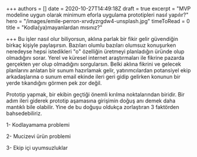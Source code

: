 +++
authors = []
date = 2020-10-27T14:49:18Z
draft = true
excerpt = "MVP modeline uygun olarak minimum eforla uygulama prototipleri nasıl yapılır?"
hero = "/images/emile-perron-xrvdyzrgdw4-unsplash.jpg"
timeToRead = 0
title = "Kodla(ya)mayanlardan mısınız?"

+++
Bu işler nasıl olur biliyorsun, aklına parlak bir fikir gelir güvendiğin birkaç kişiyle paylaşırsın. Bazıları olumlu bazıları olumsuz konuşurken neredeyse hepsi istedikleri "o" özelliğin üretmeyi planladığın üründe olup olmadığını sorar. Yerel ve küresel internet araştırmaları ile fikrine pazarda gerçekten yer olup olmadığını sorgularsın. Belki aklına fikrini ve gelecek planlarını anlatan bir sunum hazırlamak gelir, yatırımcılardan potansiyel ekip arkadaşlarına o sunum email ekinde ileri geri gidip gelirken konunun bir yerde tıkandığını görmen pek zor değil.

Prototip yapmak, bir ekibin geçtiği önemli kırılma noktalarından biridir. Bir adım ileri giderek prototip aşamasına girişimin doğuş anı demek daha mantıklı bile olabilir. Yine de bu doğuşu oldukça zorlaştıran 3 faktörden bahsedebiliriz.

1- Kodlayamama problemi

2- Mucizevi ürün problemi

3- Ekip içi uyumsuzluklar
